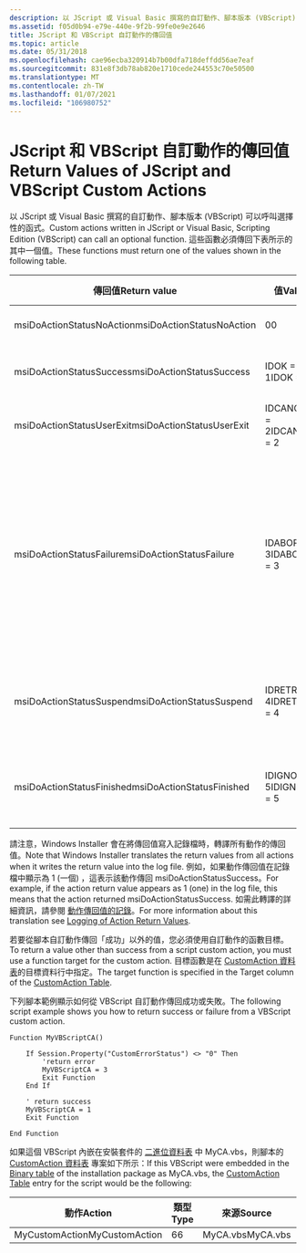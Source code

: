 ```yaml
---
description: 以 JScript 或 Visual Basic 撰寫的自訂動作、腳本版本 (VBScript) 可以呼叫選擇性的函式。 這些函數必須傳回下表所示的其中一個值。
ms.assetid: f05d0b94-e79e-440e-9f2b-99fe0e9e2646
title: JScript 和 VBScript 自訂動作的傳回值
ms.topic: article
ms.date: 05/31/2018
ms.openlocfilehash: cae96ecba320914b7b00dfa718deffdd56ae7eaf
ms.sourcegitcommit: 831e8f3db78ab820e1710cede244553c70e50500
ms.translationtype: MT
ms.contentlocale: zh-TW
ms.lasthandoff: 01/07/2021
ms.locfileid: "106980752"
---
```

# <a name="return-values-of-jscript-and-vbscript-custom-actions"></a><span data-ttu-id="84ac1-104">JScript 和 VBScript 自訂動作的傳回值</span><span class="sxs-lookup"><span data-stu-id="84ac1-104">Return Values of JScript and VBScript Custom Actions</span></span>

<span data-ttu-id="84ac1-105">以 JScript 或 Visual Basic 撰寫的自訂動作、腳本版本 (VBScript) 可以呼叫選擇性的函式。</span><span class="sxs-lookup"><span data-stu-id="84ac1-105">Custom actions written in JScript or Visual Basic, Scripting Edition (VBScript) can call an optional function.</span></span> <span data-ttu-id="84ac1-106">這些函數必須傳回下表所示的其中一個值。</span><span class="sxs-lookup"><span data-stu-id="84ac1-106">These functions must return one of the values shown in the following table.</span></span>



| <span data-ttu-id="84ac1-107">傳回值</span><span class="sxs-lookup"><span data-stu-id="84ac1-107">Return value</span></span>              | <span data-ttu-id="84ac1-108">值</span><span class="sxs-lookup"><span data-stu-id="84ac1-108">Value</span></span>        | <span data-ttu-id="84ac1-109">描述</span><span class="sxs-lookup"><span data-stu-id="84ac1-109">Description</span></span>                                                                                                |
|---------------------------|--------------|------------------------------------------------------------------------------------------------------------|
| <span data-ttu-id="84ac1-110">msiDoActionStatusNoAction</span><span class="sxs-lookup"><span data-stu-id="84ac1-110">msiDoActionStatusNoAction</span></span> | <span data-ttu-id="84ac1-111">0</span><span class="sxs-lookup"><span data-stu-id="84ac1-111">0</span></span>            | <span data-ttu-id="84ac1-112">未執行動作。</span><span class="sxs-lookup"><span data-stu-id="84ac1-112">Action not executed.</span></span>                                                                                       |
| <span data-ttu-id="84ac1-113">msiDoActionStatusSuccess</span><span class="sxs-lookup"><span data-stu-id="84ac1-113">msiDoActionStatusSuccess</span></span>  | <span data-ttu-id="84ac1-114">IDOK = 1</span><span class="sxs-lookup"><span data-stu-id="84ac1-114">IDOK = 1</span></span>     | <span data-ttu-id="84ac1-115">動作已成功完成。</span><span class="sxs-lookup"><span data-stu-id="84ac1-115">Action completed successfully.</span></span>                                                                             |
| <span data-ttu-id="84ac1-116">msiDoActionStatusUserExit</span><span class="sxs-lookup"><span data-stu-id="84ac1-116">msiDoActionStatusUserExit</span></span> | <span data-ttu-id="84ac1-117">IDCANCEL = 2</span><span class="sxs-lookup"><span data-stu-id="84ac1-117">IDCANCEL = 2</span></span> | <span data-ttu-id="84ac1-118">使用者提前終止。</span><span class="sxs-lookup"><span data-stu-id="84ac1-118">Premature termination by user.</span></span>                                                                             |
| <span data-ttu-id="84ac1-119">msiDoActionStatusFailure</span><span class="sxs-lookup"><span data-stu-id="84ac1-119">msiDoActionStatusFailure</span></span>  | <span data-ttu-id="84ac1-120">IDABORT = 3</span><span class="sxs-lookup"><span data-stu-id="84ac1-120">IDABORT = 3</span></span>  | <span data-ttu-id="84ac1-121">無法復原的錯誤。</span><span class="sxs-lookup"><span data-stu-id="84ac1-121">Unrecoverable error.</span></span> <span data-ttu-id="84ac1-122">如果在剖析或執行 JScript 或 VBScript 期間發生錯誤，則傳回。</span><span class="sxs-lookup"><span data-stu-id="84ac1-122">Returned if there is an error during parsing or execution of the JScript or VBScript.</span></span> |
| <span data-ttu-id="84ac1-123">msiDoActionStatusSuspend</span><span class="sxs-lookup"><span data-stu-id="84ac1-123">msiDoActionStatusSuspend</span></span>  | <span data-ttu-id="84ac1-124">IDRETRY = 4</span><span class="sxs-lookup"><span data-stu-id="84ac1-124">IDRETRY = 4</span></span>  | <span data-ttu-id="84ac1-125">要在稍後繼續執行的暫止順序。</span><span class="sxs-lookup"><span data-stu-id="84ac1-125">Suspended sequence to be resumed later.</span></span>                                                                    |
| <span data-ttu-id="84ac1-126">msiDoActionStatusFinished</span><span class="sxs-lookup"><span data-stu-id="84ac1-126">msiDoActionStatusFinished</span></span> | <span data-ttu-id="84ac1-127">IDIGNORE = 5</span><span class="sxs-lookup"><span data-stu-id="84ac1-127">IDIGNORE = 5</span></span> | <span data-ttu-id="84ac1-128">略過其餘的動作。</span><span class="sxs-lookup"><span data-stu-id="84ac1-128">Skip remaining actions.</span></span> <span data-ttu-id="84ac1-129">不是錯誤。</span><span class="sxs-lookup"><span data-stu-id="84ac1-129">Not an error.</span></span>                                                                      |



 

<span data-ttu-id="84ac1-130">請注意，Windows Installer 會在將傳回值寫入記錄檔時，轉譯所有動作的傳回值。</span><span class="sxs-lookup"><span data-stu-id="84ac1-130">Note that Windows Installer translates the return values from all actions when it writes the return value into the log file.</span></span> <span data-ttu-id="84ac1-131">例如，如果動作傳回值在記錄檔中顯示為 1 (一個) ，這表示該動作傳回 msiDoActionStatusSuccess。</span><span class="sxs-lookup"><span data-stu-id="84ac1-131">For example, if the action return value appears as 1 (one) in the log file, this means that the action returned msiDoActionStatusSuccess.</span></span> <span data-ttu-id="84ac1-132">如需此轉譯的詳細資訊，請參閱 [動作傳回值的記錄](logging-of-action-return-values.md)。</span><span class="sxs-lookup"><span data-stu-id="84ac1-132">For more information about this translation see [Logging of Action Return Values](logging-of-action-return-values.md).</span></span>

<span data-ttu-id="84ac1-133">若要從腳本自訂動作傳回「成功」以外的值，您必須使用自訂動作的函數目標。</span><span class="sxs-lookup"><span data-stu-id="84ac1-133">To return a value other than success from a script custom action, you must use a function target for the custom action.</span></span> <span data-ttu-id="84ac1-134">目標函數是在 [CustomAction 資料表](customaction-table.md)的目標資料行中指定。</span><span class="sxs-lookup"><span data-stu-id="84ac1-134">The target function is specified in the Target column of the [CustomAction Table](customaction-table.md).</span></span>

<span data-ttu-id="84ac1-135">下列腳本範例顯示如何從 VBScript 自訂動作傳回成功或失敗。</span><span class="sxs-lookup"><span data-stu-id="84ac1-135">The following script example shows you how to return success or failure from a VBScript custom action.</span></span>


```VB
Function MyVBScriptCA()

    If Session.Property("CustomErrorStatus") <> "0" Then
        'return error
        MyVBScriptCA = 3
        Exit Function
    End If

    ' return success
    MyVBScriptCA = 1
    Exit Function

End Function
```



<span data-ttu-id="84ac1-136">如果這個 VBScript 內嵌在安裝套件的 [二進位資料表](binary-table.md) 中 MyCA.vbs，則腳本的 [CustomAction 資料表](customaction-table.md) 專案如下所示：</span><span class="sxs-lookup"><span data-stu-id="84ac1-136">If this VBScript were embedded in the [Binary table](binary-table.md) of the installation package as MyCA.vbs, the [CustomAction Table](customaction-table.md) entry for the script would be the following:</span></span>



| <span data-ttu-id="84ac1-137">動作</span><span class="sxs-lookup"><span data-stu-id="84ac1-137">Action</span></span>         | <span data-ttu-id="84ac1-138">類型</span><span class="sxs-lookup"><span data-stu-id="84ac1-138">Type</span></span> | <span data-ttu-id="84ac1-139">來源</span><span class="sxs-lookup"><span data-stu-id="84ac1-139">Source</span></span>   | <span data-ttu-id="84ac1-140">目標</span><span class="sxs-lookup"><span data-stu-id="84ac1-140">Target</span></span>       |
|----------------|------|----------|--------------|
| <span data-ttu-id="84ac1-141">MyCustomAction</span><span class="sxs-lookup"><span data-stu-id="84ac1-141">MyCustomAction</span></span> | <span data-ttu-id="84ac1-142">6</span><span class="sxs-lookup"><span data-stu-id="84ac1-142">6</span></span>    | <span data-ttu-id="84ac1-143">MyCA.vbs</span><span class="sxs-lookup"><span data-stu-id="84ac1-143">MyCA.vbs</span></span> | <span data-ttu-id="84ac1-144">MyVBScriptCA</span><span class="sxs-lookup"><span data-stu-id="84ac1-144">MyVBScriptCA</span></span> |



 

 

 



